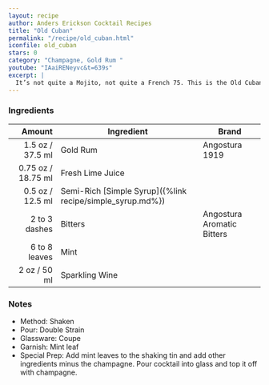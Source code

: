 ```yaml
---
layout: recipe
author: Anders Erickson Cocktail Recipes
title: "Old Cuban"
permalink: "/recipe/old_cuban.html"
iconfile: old_cuban
stars: 0
category: "Champagne, Gold Rum "
youtube: "IAaiRENeyvc&t=639s"
excerpt: |
  It’s not quite a Mojito, not quite a French 75. This is the Old Cuban, a modern-classic cocktail from New York bartending legend Audrey Saunders.
---
```


### Ingredients

|        Amount | Ingredient                                                | Brand                      |
| ------------: | --------------------------------------------------------- | -------------------------- |
|        1.5 oz / 37.5 ml | Gold Rum                                                  | Angostura 1919             |
|       0.75 oz / 18.75 ml | Fresh Lime Juice                                          |
|        0.5 oz / 12.5 ml | Semi-Rich [Simple Syrup]({%link recipe/simple_syrup.md%}) |
| 2 to 3 dashes | Bitters                                                   | Angostura Aromatic Bitters |
| 6 to 8 leaves | Mint                                                      |
|          2 oz / 50 ml | Sparkling Wine                                            |

### Notes

- Method: Shaken
- Pour: Double Strain
- Glassware: Coupe
- Garnish: Mint leaf
- Special Prep: Add mint leaves to the shaking tin and add other ingredients minus the champagne. Pour cocktail into glass and top it off with champagne.

